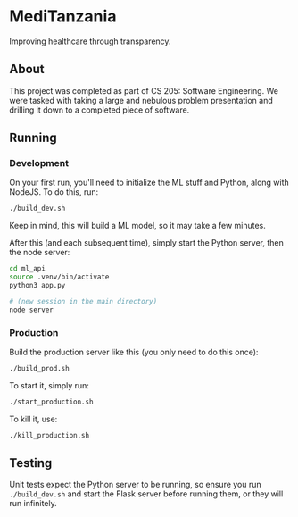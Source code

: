 # MediTanzania

Improving healthcare through transparency.

## About

This project was completed as part of CS 205: Software Engineering. We were tasked with taking a large and nebulous problem presentation and drilling it down to a completed piece of software.

## Running

### Development

On your first run, you'll need to initialize the ML stuff and Python, along with NodeJS. To do this, run:

```zsh
./build_dev.sh
```

Keep in mind, this will build a ML model, so it may take a few minutes.

After this (and each subsequent time), simply start the Python server, then the node server:

```zsh
cd ml_api
source .venv/bin/activate
python3 app.py
```

```zsh
# (new session in the main directory)
node server
```

### Production

Build the production server like this (you only need to do this once):

```zsh
./build_prod.sh
```

To start it, simply run:

```zsh
./start_production.sh
```

To kill it, use:

```zsh
./kill_production.sh
```


## Testing

Unit tests expect the Python server to be running, so ensure you run `./build_dev.sh` and start the Flask server before running them, or they will run infinitely.
